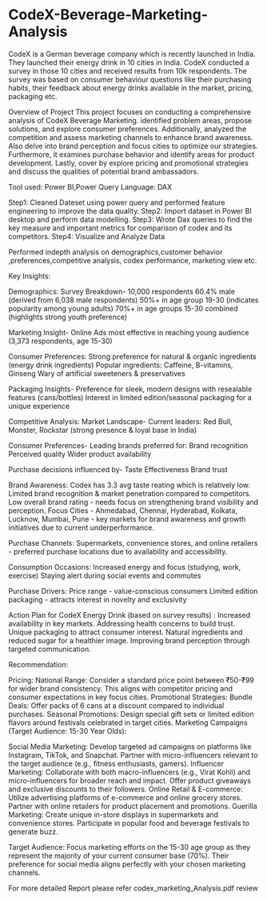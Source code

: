 # CodeX-Beverage-Marketing-Analysis
CodeX is a German beverage company which is recently launched in India. They launched their energy drink in 10 cities in India. CodeX conducted a survey in those 10 cities and received results from 10k respondents. The survey was based on consumer behaviour questions like their purchasing habits, their feedback about energy drinks available in the market, pricing, packaging etc.

Overview of Project 
This project focuses on conducting a comprehensive analysis of CodeX Beverage Marketing. identified problem areas, propose solutions, and explore consumer preferences. Additionally,  analyzed the competition and assess marketing channels to enhance brand awareness. Also delve into brand perception and focus cities to optimize our strategies. Furthermore, it examines purchase behavior and identify areas for product development. Lastly, cover by explore pricing and promotional strategies and discuss the qualities of potential brand ambassadors.

Tool used: Power BI,Power Query
Language: DAX

Step1: Cleaned Dateset using power query and performed feature engineering to improve the data quality.
Step2: Import dataset in Power BI desktop and perform data modelling.
Step3: Wrote Dax queries to find the key measure and important metrics for comparison of codex and its competitors.
Step4: Visualize and Analyze Data

Performed indepth analysis on demographics,customer behavior ,preferences,competitive analysis, codex performance, marketing view etc.

Key Insights:

Demographics:
Survey Breakdown-
10,000 respondents
60.4% male (derived from 6,038 male respondents)
50%+ in age group 19-30 (indicates popularity among young adults)
70%+ in age groups 15-30 combined (highlights strong youth preference)

Marketing Insight- Online Ads most effective in reaching young audience (3,373 respondents, age 15-30)

Consumer Preferences:
Strong preference for natural & organic ingredients (energy drink ingredients)
Popular ingredients: Caffeine, B-vitamins, Ginseng
Wary of artificial sweeteners & preservatives

Packaging Insights-
Preference for sleek, modern designs with resealable features (cans/bottles)
Interest in limited edition/seasonal packaging for a unique experience

Competitive Analysis:
Market Landscape-
Current leaders: Red Bull, Monster, Rockstar (strong presence & loyal base in India)

Consumer Preferences-
Leading brands preferred for:
Brand recognition
Perceived quality
Wider product availability

Purchase decisions influenced by-
Taste
Effectiveness
Brand trust

Brand Awareness:
Codex has 3.3 avg taste reating which is relatively low.
Limited brand recognition & market penetration compared to competitors.
Low overall brand rating - needs focus on strengthening brand visibility and perception.
Focus Cities -
Ahmedabad, Chennai, Hyderabad, Kolkata, Lucknow, Mumbai, Pune - key markets for brand awareness and growth initiatives due to current underperformance.

Purchase Channels:
Supermarkets, convenience stores, and online retailers - preferred purchase locations due to availability and accessibility.

Consumption Occasions:
Increased energy and focus (studying, work, exercise)
Staying alert during social events and commutes

Purchase Drivers:
Price range - value-conscious consumers
Limited edition packaging - attracts interest in novelty and exclusivity

Action Plan for CodeX Energy Drink (based on survey results) :
Increased availability in key markets.
Addressing health concerns to build trust.
Unique packaging to attract consumer interest.
Natural ingredients and reduced sugar for a healthier image.
Improving brand perception through targeted communication.

Recommendation:

Pricing:
National Range: Consider a standard price point between ₹50-₹99 for wider brand consistency. This aligns with competitor pricing and consumer expectations in key focus cities.
Promotional Strategies:
Bundle Deals: Offer packs of 6 cans at a discount compared to individual purchases.
Seasonal Promotions: Design special gift sets or limited edition flavors around festivals celebrated in target cities.
Marketing Campaigns (Target Audience: 15-30 Year Olds):

Social Media Marketing:
Develop targeted ad campaigns on platforms like Instagram, TikTok, and Snapchat.
Partner with micro-influencers relevant to the target audience (e.g., fitness enthusiasts, gamers).
Influencer Marketing:
Collaborate with both macro-influencers (e.g., Virat Kohli) and micro-influencers for broader reach and impact.
Offer product giveaways and exclusive discounts to their followers.
Online Retail & E-commerce:
Utilize advertising platforms of e-commerce and online grocery stores.
Partner with online retailers for product placement and promotions.
Guerilla Marketing:
Create unique in-store displays in supermarkets and convenience stores.
Participate in popular food and beverage festivals to generate buzz.

Target Audience:
Focus marketing efforts on the 15-30 age group as they represent the majority of your current consumer base (70%). Their preference for social media aligns perfectly with your chosen marketing channels.


For more detailed Report please refer codex_marketing_Analysis.pdf review

